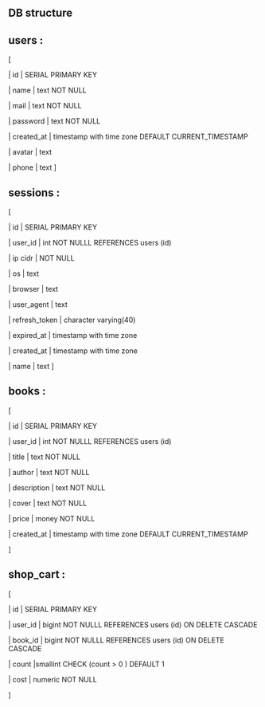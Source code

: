 


## DB structure 

## users : 
 [
 
  | id         | SERIAL PRIMARY KEY
  
  | name       | text NOT NULL
  
  | mail       | text NOT NULL
  
  | password   | text NOT NULL
  
  | created_at | timestamp with time zone DEFAULT CURRENT_TIMESTAMP
  
  | avatar     | text
  
  | phone      | text
]

## sessions : 
[

  | id            | SERIAL PRIMARY KEY
  
  | user_id       | int NOT NULLL REFERENCES users (id)
  
  | ip cidr       | NOT NULL
  
  | os            | text
  
  | browser       | text
  
  | user_agent    | text
  
  | refresh_token | character varying(40)
  
  | expired_at    | timestamp with time zone
  
  | created_at    | timestamp with time zone
  
  | name          | text
]

## books :
[

  | id            | SERIAL PRIMARY KEY
  
  | user_id       | int NOT NULLL REFERENCES users (id)
  
  | title         | text NOT NULL
  
  | author        | text NOT NULL
  
  | description   | text NOT NULL
  
  | cover          | text NOT NULL
  
  | price         | money NOT NULL
  
  | created_at    | timestamp with time zone DEFAULT CURRENT_TIMESTAMP
  
]

## shop_cart :
[

  | id            | SERIAL PRIMARY KEY
  
  | user_id       | bigint NOT NULLL REFERENCES users (id) ON DELETE CASCADE
  
  | book_id       | bigint NOT NULLL REFERENCES users (id) ON DELETE CASCADE
   
  | count         |smallint CHECK (count > 0 ) DEFAULT 1
  
  | cost          | numeric NOT NULL
  
]

